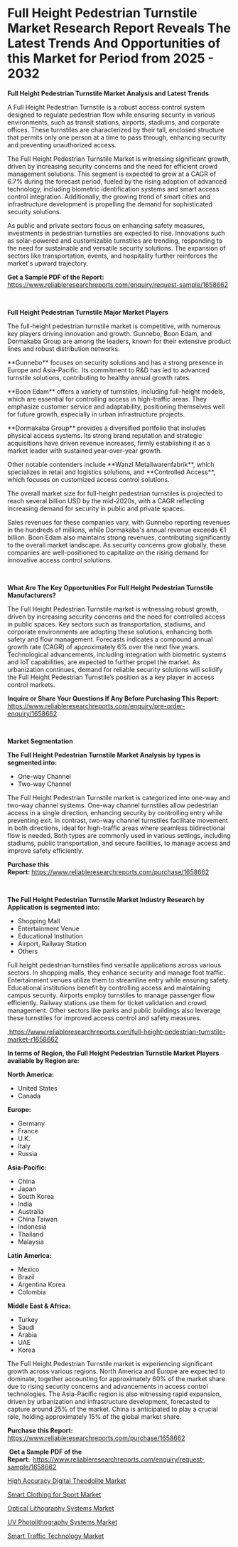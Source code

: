 <p><h1>Full Height Pedestrian Turnstile Market Research Report Reveals The Latest Trends And Opportunities of this Market for Period from 2025 - 2032</h1></p><p><strong>Full Height Pedestrian Turnstile Market Analysis and Latest Trends</strong></p>
<p><p>A Full Height Pedestrian Turnstile is a robust access control system designed to regulate pedestrian flow while ensuring security in various environments, such as transit stations, airports, stadiums, and corporate offices. These turnstiles are characterized by their tall, enclosed structure that permits only one person at a time to pass through, enhancing security and preventing unauthorized access.</p><p>The Full Height Pedestrian Turnstile Market is witnessing significant growth, driven by increasing security concerns and the need for efficient crowd management solutions. This segment is expected to grow at a CAGR of 6.7% during the forecast period, fueled by the rising adoption of advanced technology, including biometric identification systems and smart access control integration. Additionally, the growing trend of smart cities and infrastructure development is propelling the demand for sophisticated security solutions.</p><p>As public and private sectors focus on enhancing safety measures, investments in pedestrian turnstiles are expected to rise. Innovations such as solar-powered and customizable turnstiles are trending, responding to the need for sustainable and versatile security solutions. The expansion of sectors like transportation, events, and hospitality further reinforces the market's upward trajectory.</p></p>
<p><strong>Get a Sample PDF of the Report:&nbsp;</strong> <a href="https://www.reliableresearchreports.com/enquiry/request-sample/1658662?utm_campaign=115&utm_medium=2&utm_source=Github&utm_content=ia&utm_term=23032025&utm_id=full-height-pedestrian-turnstile">https://www.reliableresearchreports.com/enquiry/request-sample/1658662</a></p>
<p>&nbsp;</p>
<p><strong>Full Height Pedestrian Turnstile Major Market Players</strong></p>
<p><p>The full-height pedestrian turnstile market is competitive, with numerous key players driving innovation and growth. Gunnebo, Boon Edam, and Dormakaba Group are among the leaders, known for their extensive product lines and robust distribution networks.</p><p>**Gunnebo** focuses on security solutions and has a strong presence in Europe and Asia-Pacific. Its commitment to R&D has led to advanced turnstile solutions, contributing to healthy annual growth rates. </p><p>**Boon Edam** offers a variety of turnstiles, including full-height models, which are essential for controlling access in high-traffic areas. They emphasize customer service and adaptability, positioning themselves well for future growth, especially in urban infrastructure projects.</p><p>**Dormakaba Group** provides a diversified portfolio that includes physical access systems. Its strong brand reputation and strategic acquisitions have driven revenue increases, firmly establishing it as a market leader with sustained year-over-year growth.</p><p>Other notable contenders include **Wanzl Metallwarenfabrik**, which specializes in retail and logistics solutions, and **Controlled Access**, which focuses on customized access control solutions. </p><p>The overall market size for full-height pedestrian turnstiles is projected to reach several billion USD by the mid-2020s, with a CAGR reflecting increasing demand for security in public and private spaces.</p><p>Sales revenues for these companies vary, with Gunnebo reporting revenues in the hundreds of millions, while Dormakaba's annual revenue exceeds €1 billion. Boon Edam also maintains strong revenues, contributing significantly to the overall market landscape. As security concerns grow globally, these companies are well-positioned to capitalize on the rising demand for innovative access control solutions.</p></p>
<p>&nbsp;</p>
<p><strong>What Are The Key Opportunities For Full Height Pedestrian Turnstile Manufacturers?</strong></p>
<p><p>The Full Height Pedestrian Turnstile market is witnessing robust growth, driven by increasing security concerns and the need for controlled access in public spaces. Key sectors such as transportation, stadiums, and corporate environments are adopting these solutions, enhancing both safety and flow management. Forecasts indicates a compound annual growth rate (CAGR) of approximately 6% over the next five years. Technological advancements, including integration with biometric systems and IoT capabilities, are expected to further propel the market. As urbanization continues, demand for reliable security solutions will solidify the Full Height Pedestrian Turnstile’s position as a key player in access control markets.</p></p>
<p><strong>Inquire or Share Your Questions If Any Before Purchasing This Report:</strong> <a href="https://www.reliableresearchreports.com/enquiry/pre-order-enquiry/1658662?utm_campaign=115&utm_medium=2&utm_source=Github&utm_content=ia&utm_term=23032025&utm_id=full-height-pedestrian-turnstile">https://www.reliableresearchreports.com/enquiry/pre-order-enquiry/1658662</a></p>
<p>&nbsp;</p>
<p><strong>Market Segmentation</strong></p>
<p><strong>The Full Height Pedestrian Turnstile Market Analysis by types is segmented into:</strong></p>
<p><ul><li>One-way Channel</li><li>Two-way Channel</li></ul></p>
<p><p>The Full Height Pedestrian Turnstile market is categorized into one-way and two-way channel systems. One-way channel turnstiles allow pedestrian access in a single direction, enhancing security by controlling entry while preventing exit. In contrast, two-way channel turnstiles facilitate movement in both directions, ideal for high-traffic areas where seamless bidirectional flow is needed. Both types are commonly used in various settings, including stadiums, public transportation, and secure facilities, to manage access and improve safety efficiently.</p></p>
<p><strong>Purchase this Report:&nbsp;</strong><a href="https://www.reliableresearchreports.com/purchase/1658662?utm_campaign=115&utm_medium=2&utm_source=Github&utm_content=ia&utm_term=23032025&utm_id=full-height-pedestrian-turnstile">https://www.reliableresearchreports.com/purchase/1658662</a></p>
<p>&nbsp;</p>
<p><strong>The Full Height Pedestrian Turnstile Market Industry Research by Application is segmented into:</strong></p>
<p><ul><li>Shopping Mall</li><li>Entertainment Venue</li><li>Educational Institution</li><li>Airport, Railway Station</li><li>Others</li></ul></p>
<p><p>Full height pedestrian turnstiles find versatile applications across various sectors. In shopping malls, they enhance security and manage foot traffic. Entertainment venues utilize them to streamline entry while ensuring safety. Educational institutions benefit by controlling access and maintaining campus security. Airports employ turnstiles to manage passenger flow efficiently. Railway stations use them for ticket validation and crowd management. Other sectors like parks and public buildings also leverage these turnstiles for improved access control and safety measures.</p></p>
<p><a href="https://www.reliableresearchreports.com/full-height-pedestrian-turnstile-market-r1658662?utm_campaign=115&utm_medium=2&utm_source=Github&utm_content=ia&utm_term=23032025&utm_id=full-height-pedestrian-turnstile">&nbsp;https://www.reliableresearchreports.com/full-height-pedestrian-turnstile-market-r1658662</a></p>
<p><strong>In terms of Region, the Full Height Pedestrian Turnstile Market Players available by Region are:</strong></p>
<p>
    <p> <strong> North America: </strong>
        <ul>
            <li>United States</li>
            <li>Canada</li>
        </ul>
        </p> 
    <p> <strong> Europe: </strong>
        <ul>
            <li>Germany</li>
            <li>France</li>
            <li>U.K.</li>
            <li>Italy</li>
            <li>Russia</li>
        </ul>
        </p> 
    <p> <strong> Asia-Pacific: </strong>
        <ul>
            <li>China</li>
            <li>Japan</li>
            <li>South Korea</li>
            <li>India</li>
            <li>Australia</li>
            <li>China Taiwan</li>
            <li>Indonesia</li>
            <li>Thailand</li>
            <li>Malaysia</li>
        </ul>
        </p> 
    <p> <strong> Latin America: </strong>
        <ul>
            <li>Mexico</li>
            <li>Brazil</li>
            <li>Argentina Korea</li>
            <li>Colombia</li>
        </ul>
        </p> 
    <p> <strong> Middle East & Africa: </strong>
        <ul>
            <li>Turkey</li>
            <li>Saudi</li>
            <li>Arabia</li>
            <li>UAE</li>
            <li>Korea</li>
        </ul>
    </p>
    </p>
<p><p>The Full Height Pedestrian Turnstile market is experiencing significant growth across various regions. North America and Europe are expected to dominate, together accounting for approximately 60% of the market share due to rising security concerns and advancements in access control technologies. The Asia-Pacific region is also witnessing rapid expansion, driven by urbanization and infrastructure development, forecasted to capture around 25% of the market. China is anticipated to play a crucial role, holding approximately 15% of the global market share.</p></p>
<p><strong>Purchase this Report: </strong><a href="https://www.reliableresearchreports.com/purchase/1658662?utm_campaign=115&utm_medium=2&utm_source=Github&utm_content=ia&utm_term=23032025&utm_id=full-height-pedestrian-turnstile">https://www.reliableresearchreports.com/purchase/1658662</a></p>
<p>&nbsp;<strong>Get a Sample PDF of the Report:&nbsp;&nbsp;</strong><a href="https://www.reliableresearchreports.com/enquiry/request-sample/1658662?utm_campaign=115&utm_medium=2&utm_source=Github&utm_content=ia&utm_term=23032025&utm_id=full-height-pedestrian-turnstile">https://www.reliableresearchreports.com/enquiry/request-sample/1658662</a></p>
<p><strong></strong></p>
<p><p><a href="https://github.com/reeseberro3j/Market-Research-Report-List-1/blob/main/high-accuracy-digital-theodolite-market.md?utm_campaign=115&utm_medium=2&utm_source=Github&utm_content=ia&utm_term=23032025&utm_id=full-height-pedestrian-turnstile">High Accuracy Digital Theodolite Market</a></p><p><a href="https://github.com/rocicbenton/Market-Research-Report-List-1/blob/main/smart-clothing-for-sport-market.md?utm_campaign=115&utm_medium=2&utm_source=Github&utm_content=ia&utm_term=23032025&utm_id=full-height-pedestrian-turnstile">Smart Clothing for Sport Market</a></p><p><a href="https://github.com/shroffuhpa/Market-Research-Report-List-1/blob/main/optical-lithography-systems-market.md?utm_campaign=115&utm_medium=2&utm_source=Github&utm_content=ia&utm_term=23032025&utm_id=full-height-pedestrian-turnstile">Optical Lithography Systems Market</a></p><p><a href="https://github.com/pockettifere14/Market-Research-Report-List-1/blob/main/uv-photolithography-systems-market.md?utm_campaign=115&utm_medium=2&utm_source=Github&utm_content=ia&utm_term=23032025&utm_id=full-height-pedestrian-turnstile">UV Photolithography Systems Market</a></p><p><a href="https://github.com/billejuman43/Market-Research-Report-List-1/blob/main/smart-traffic-technology-market.md?utm_campaign=115&utm_medium=2&utm_source=Github&utm_content=ia&utm_term=23032025&utm_id=full-height-pedestrian-turnstile">Smart Traffic Technology Market</a></p></p>